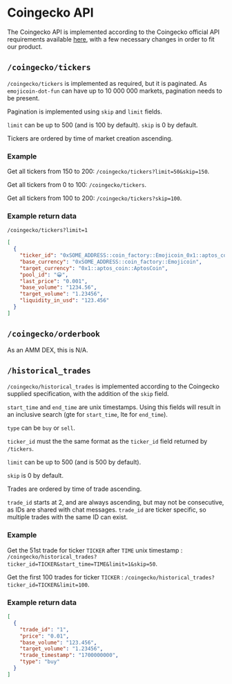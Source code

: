 <!-- markdownlint-disable line-length -->

# Coingecko API

The Coingecko API is implemented according to the Coingecko official API
requirements available
[here](https://docs.google.com/document/d/1v27QFoQq1SKT3Priq3aqPgB70Xd_PnDzbOCiuoCyixw/edit?usp=sharing),
with a few necessary changes in order to fit our product.

## `/coingecko/tickers`

`/coingecko/tickers` is implemented as required, but it is paginated. As
`emojicoin-dot-fun` can have up to 10 000 000 markets, pagination needs to be
present.

Pagination is implemented using `skip` and `limit` fields.

`limit` can be up to 500 (and is 100 by default). `skip` is 0 by default.

Tickers are ordered by time of market creation ascending.

### Example

Get all tickers from 150 to 200: `/coingecko/tickers?limit=50&skip=150`.

Get all tickers from 0 to 100: `/coingecko/tickers`.

Get all tickers from 100 to 200: `/coingecko/tickers?skip=100`.

### Example return data

`/coingecko/tickers?limit=1`

```json
[
  {
    "ticker_id": "0xSOME_ADDRESS::coin_factory::Emojicoin_0x1::aptos_coin::AptosCoin",
    "base_currency": "0xSOME_ADDRESS::coin_factory::Emojicoin",
    "target_currency": "0x1::aptos_coin::AptosCoin",
    "pool_id": "😀",
    "last_price": "0.001",
    "base_volume": "1234.56",
    "target_volume": "1.23456",
    "liquidity_in_usd": "123.456"
  }
]
```

## `/coingecko/orderbook`

As an AMM DEX, this is N/A.

## `/historical_trades`

`/coingecko/historical_trades` is implemented according to the Coingecko supplied
specification, with the addition of the `skip` field.

`start_time` and `end_time` are unix timestamps. Using this fields will result
in an inclusive search (gte for `start_time`, lte for `end_time`).

`type` can be `buy` or `sell`.

`ticker_id` must the the same format as the `ticker_id` field returned by
`/tickers`.

`limit` can be up to 500 (and is 500 by default).

`skip` is 0 by default.

Trades are ordered by time of trade ascending.

`trade_id` starts at 2, and are always ascending, but may not be consecutive,
as IDs are shared with chat messages. `trade_id` are ticker specific, so
multiple trades with the same ID can exist.

### Example

Get the 51st trade for ticker `TICKER` after `TIME` unix timestamp :
`/coingecko/historical_trades?ticker_id=TICKER&start_time=TIME&limit=1&skip=50`.

Get the first 100 trades for ticker `TICKER` :
`/coingecko/historical_trades?ticker_id=TICKER&limit=100`.

### Example return data

```json
[
  {
    "trade_id": "1",
    "price": "0.01",
    "base_volume": "123.456",
    "target_volume": "1.23456",
    "trade_timestamp": "1700000000",
    "type": "buy"
  }
]
```
